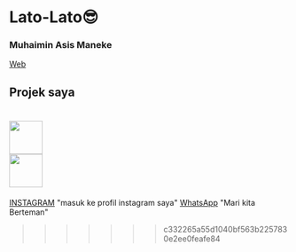 # Lato-Lato😎 
### Muhaimin Asis Maneke


[Web](https://imin-code.github.io/Lato-Lato-mincode/)

## Projek saya
 
<a href="https://www.instagram.com/rubyskuyyy/"><img src="https://github.com/imin-code/icon-social-media/blob/main/logo-icons/instagram-circle.png" width="60"></a>   
<a href="https://wa.me/6282189745733"><img src="https://github.com/imin-code/icon-social-media/blob/main/logo-icons/whatsapp-circle.png" width="60"></a>   
=======
[INSTAGRAM](https://www.instagram.com/rubyskuyyy/) "masuk ke profil instagram saya"
[WhatsApp](https://wa.me/6282189745733) "Mari kita Berteman"
>>>>>>> c332265a55d1040bf563b2257830e2ee0feafe84
